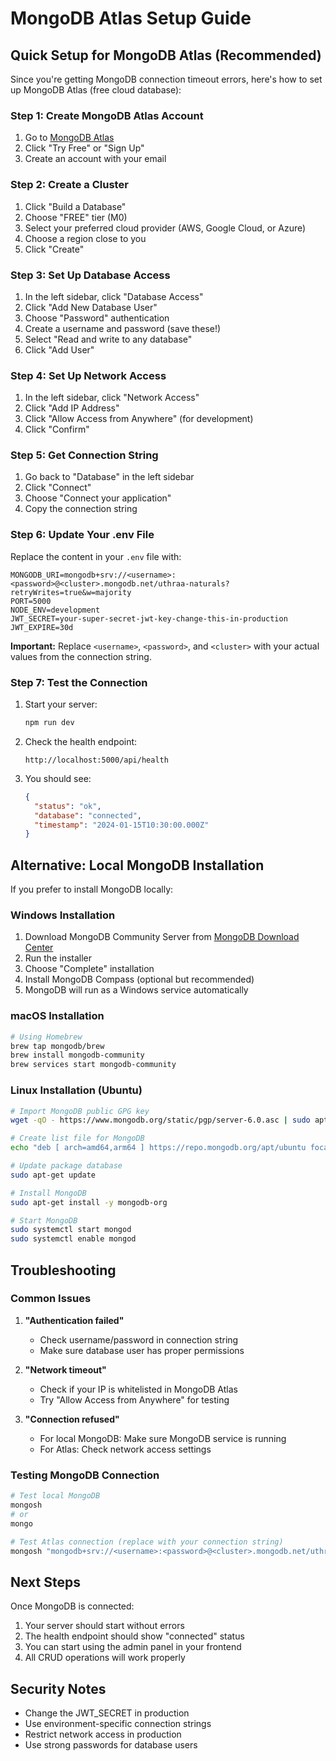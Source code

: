 # MongoDB Atlas Setup Guide

## Quick Setup for MongoDB Atlas (Recommended)

Since you're getting MongoDB connection timeout errors, here's how to set up MongoDB Atlas (free cloud database):

### Step 1: Create MongoDB Atlas Account

1. Go to [MongoDB Atlas](https://www.mongodb.com/atlas)
2. Click "Try Free" or "Sign Up"
3. Create an account with your email

### Step 2: Create a Cluster

1. Click "Build a Database"
2. Choose "FREE" tier (M0)
3. Select your preferred cloud provider (AWS, Google Cloud, or Azure)
4. Choose a region close to you
5. Click "Create"

### Step 3: Set Up Database Access

1. In the left sidebar, click "Database Access"
2. Click "Add New Database User"
3. Choose "Password" authentication
4. Create a username and password (save these!)
5. Select "Read and write to any database"
6. Click "Add User"

### Step 4: Set Up Network Access

1. In the left sidebar, click "Network Access"
2. Click "Add IP Address"
3. Click "Allow Access from Anywhere" (for development)
4. Click "Confirm"

### Step 5: Get Connection String

1. Go back to "Database" in the left sidebar
2. Click "Connect"
3. Choose "Connect your application"
4. Copy the connection string

### Step 6: Update Your .env File

Replace the content in your `.env` file with:

```env
MONGODB_URI=mongodb+srv://<username>:<password>@<cluster>.mongodb.net/uthraa-naturals?retryWrites=true&w=majority
PORT=5000
NODE_ENV=development
JWT_SECRET=your-super-secret-jwt-key-change-this-in-production
JWT_EXPIRE=30d
```

**Important:** Replace `<username>`, `<password>`, and `<cluster>` with your actual values from the connection string.

### Step 7: Test the Connection

1. Start your server:
   ```bash
   npm run dev
   ```

2. Check the health endpoint:
   ```
   http://localhost:5000/api/health
   ```

3. You should see:
   ```json
   {
     "status": "ok",
     "database": "connected",
     "timestamp": "2024-01-15T10:30:00.000Z"
   }
   ```

## Alternative: Local MongoDB Installation

If you prefer to install MongoDB locally:

### Windows Installation

1. Download MongoDB Community Server from [MongoDB Download Center](https://www.mongodb.com/try/download/community)
2. Run the installer
3. Choose "Complete" installation
4. Install MongoDB Compass (optional but recommended)
5. MongoDB will run as a Windows service automatically

### macOS Installation

```bash
# Using Homebrew
brew tap mongodb/brew
brew install mongodb-community
brew services start mongodb-community
```

### Linux Installation (Ubuntu)

```bash
# Import MongoDB public GPG key
wget -qO - https://www.mongodb.org/static/pgp/server-6.0.asc | sudo apt-key add -

# Create list file for MongoDB
echo "deb [ arch=amd64,arm64 ] https://repo.mongodb.org/apt/ubuntu focal/mongodb-org/6.0 multiverse" | sudo tee /etc/apt/sources.list.d/mongodb-org-6.0.list

# Update package database
sudo apt-get update

# Install MongoDB
sudo apt-get install -y mongodb-org

# Start MongoDB
sudo systemctl start mongod
sudo systemctl enable mongod
```

## Troubleshooting

### Common Issues

1. **"Authentication failed"**
   - Check username/password in connection string
   - Make sure database user has proper permissions

2. **"Network timeout"**
   - Check if your IP is whitelisted in MongoDB Atlas
   - Try "Allow Access from Anywhere" for testing

3. **"Connection refused"**
   - For local MongoDB: Make sure MongoDB service is running
   - For Atlas: Check network access settings

### Testing MongoDB Connection

```bash
# Test local MongoDB
mongosh
# or
mongo

# Test Atlas connection (replace with your connection string)
mongosh "mongodb+srv://<username>:<password>@<cluster>.mongodb.net/uthraa-naturals"
```

## Next Steps

Once MongoDB is connected:

1. Your server should start without errors
2. The health endpoint should show "connected" status
3. You can start using the admin panel in your frontend
4. All CRUD operations will work properly

## Security Notes

- Change the JWT_SECRET in production
- Use environment-specific connection strings
- Restrict network access in production
- Use strong passwords for database users 